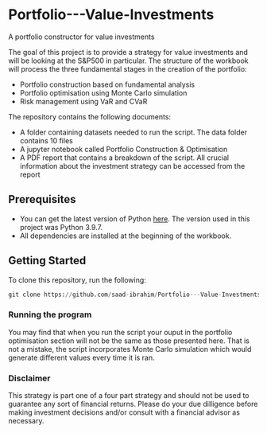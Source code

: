 # Portfolio---Value-Investments
A portfolio constructor for value investments

The goal of this project is to provide a strategy for value investments and will be looking at the S&P500 in particular. The structure of the workbook will process the three fundamental stages in the creation of the portfolio:
- Portfolio construction based on fundamental analysis
- Portfolio optimisation using Monte Carlo simulation
- Risk management using VaR and CVaR

The repository contains the following documents:
- A folder containing datasets needed to run the script. The data folder contains 10 files
- A jupyter notebook called Portfolio Construction & Optimisation
- A PDF report that contains a breakdown of the script. All crucial information about the investment strategy can be accessed from the report

## Prerequisites
- You can get the latest version of Python [here](https://www.python.org/downloads/). The version used in this project was Python 3.9.7.
- All dependencies are installed at the beginning of the workbook.

## Getting Started
To clone this repository, run the following:
```python
git clone https://github.com/saad-ibrahim/Portfolio---Value-Investments
```

### Running the program
You may find that when you run the script your ouput in the portfolio optimisation section will not be the same as those presented here. That is not a mistake, the script incorporates Monte Carlo simulation which would generate different values every time it is ran. 

### Disclaimer
<dl>
<dt> This strategy is part one of a four part strategy and should not be used to guarantee any sort of financial returns. Please do your due dilligence before making investment decisions and/or consult with a financial advisor as necessary. <dt>

